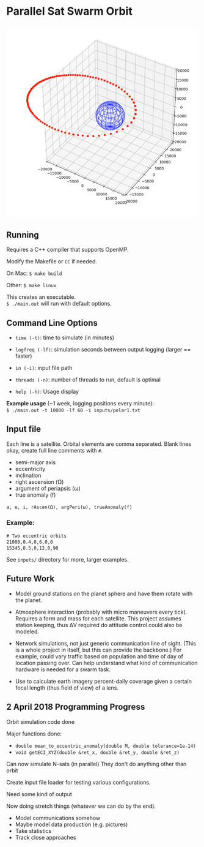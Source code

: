 # Parallel Sat Swarm Orbit

![Testing 3D coords](https://github.com/KeelyHill/Parallel-Sat-Swarm/blob/master/img/test-3d-coords-orbit.png)
---------

## Running
Requires a C++ compiler that supports OpenMP.

Modify the Makefile or `CC` if needed.

On Mac: `$ make build`

Other: `$ make linux`

This creates an executable.  
`$ ./main.out` will run with default options.

## Command Line Options

- `time (-t)`: time to simulate (in minutes)

- `logfreq (-lf)`: simulation seconds between output logging (larger == faster)

- `in (-i)`: input file path

- `threads (-n)`: number of threads to run, default is optimal

- `help (-h)`: Usage display

**Example usage** (~1 week, logging positions every minute):  
`$ ./main.out -t 10000 -lf 60 -i inputs/polar1.txt`

## Input file
Each line is a satellite. Orbital elements are comma separated. Blank lines okay, create full line comments with `#`.

- semi-major axis
- eccentricity
- inclination
- right ascension (Ω)
- argument of periapsis (ω)
- true anomaly (f)

`a, e, i, rAscen(Ω), argPeri(ω), trueAnomaly(f)`

### Example:
```
# Two eccentric orbits
21000,0.4,0,6,0,0
15345,0.5,0,12,0,90
```

See `inputs/` directory for more, larger examples.


## Future Work
- Model ground stations _on_ the planet sphere and have them rotate with the planet.

- Atmosphere interaction (probably with micro maneuvers every tick). Requires a form and mass for each satellite. This project assumes station keeping, thus &Delta;V required do attitude control could also be modeled.

- Network simulations, not just generic communication line of sight. (This is a whole project in itself, but this can provide the backbone.) For example, could vary traffic based on population and time of day of location passing over. Can help understand what kind of communication hardware is needed for a swarm task.

- Use to calculate earth imagery percent-daily coverage given a certain focal length (thus field of view) of a lens.

## 2 April 2018 Programming Progress

Orbit simulation code done

Major functions done:
 - `double mean_to_eccentric_anomaly(double M, double tolerance=1e-14)`
 - `void getECI_XYZ(double &ret_x, double &ret_y, double &ret_z)`

Can now simulate N-sats (in parallel)
	They don't do anything other than orbit

Create input file loader for testing various configurations.

Need some kind of output

Now doing stretch things (whatever we can do by the end).
- Model communications somehow
- Maybe model data production (e.g. pictures)
- Take statistics
- Track close approaches
